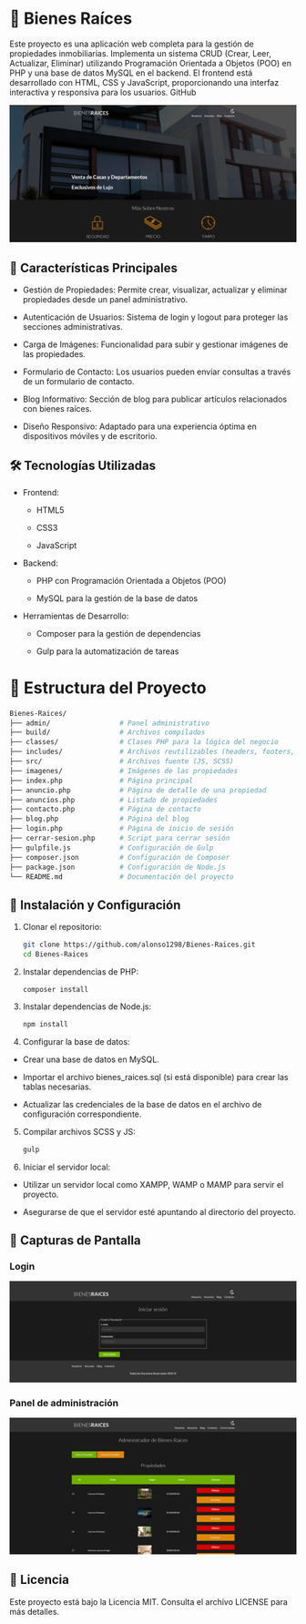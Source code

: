 # 🏡 Bienes Raíces
Este proyecto es una aplicación web completa para la gestión de propiedades inmobiliarias. Implementa un sistema CRUD (Crear, Leer, Actualizar, Eliminar) utilizando Programación Orientada a Objetos (POO) en PHP y una base de datos MySQL en el backend. El frontend está desarrollado con HTML, CSS y JavaScript, proporcionando una interfaz interactiva y responsiva para los usuarios.​
GitHub

![Imagen de la pagina principal](https://github.com/alonso1298/Bienes-Raices/blob/72f098f38620ec5b49e299a51ac35f10ebe859af/src/img/HomeBienesRaices.png)


## 🚀 Características Principales
- Gestión de Propiedades: Permite crear, visualizar, actualizar y eliminar propiedades desde un panel administrativo.

- Autenticación de Usuarios: Sistema de login y logout para proteger las secciones administrativas.

- Carga de Imágenes: Funcionalidad para subir y gestionar imágenes de las propiedades.

- Formulario de Contacto: Los usuarios pueden enviar consultas a través de un formulario de contacto.

- Blog Informativo: Sección de blog para publicar artículos relacionados con bienes raíces.

- Diseño Responsivo: Adaptado para una experiencia óptima en dispositivos móviles y de escritorio.​


## 🛠️ Tecnologías Utilizadas
- Frontend:

    - HTML5

    - CSS3

    - JavaScript

- Backend:

    - PHP con Programación Orientada a Objetos (POO)

    - MySQL para la gestión de la base de datos

- Herramientas de Desarrollo:

    - Composer para la gestión de dependencias

    - Gulp para la automatización de tareas​

# 📁 Estructura del Proyecto

```graphql
Bienes-Raices/
├── admin/                 # Panel administrativo
├── build/                 # Archivos compilados
├── classes/               # Clases PHP para la lógica del negocio
├── includes/              # Archivos reutilizables (headers, footers, etc.)
├── src/                   # Archivos fuente (JS, SCSS)
├── imagenes/              # Imágenes de las propiedades
├── index.php              # Página principal
├── anuncio.php            # Página de detalle de una propiedad
├── anuncios.php           # Listado de propiedades
├── contacto.php           # Página de contacto
├── blog.php               # Página del blog
├── login.php              # Página de inicio de sesión
├── cerrar-sesion.php      # Script para cerrar sesión
├── gulpfile.js            # Configuración de Gulp
├── composer.json          # Configuración de Composer
├── package.json           # Configuración de Node.js
└── README.md              # Documentación del proyecto
```

## 🔧 Instalación y Configuración
1. Clonar el repositorio:

    ```bash
    git clone https://github.com/alonso1298/Bienes-Raices.git
    cd Bienes-Raices
    ```

2. Instalar dependencias de PHP:

    ``` 
    composer install
    ```
3. Instalar dependencias de Node.js:

    ```bash
    npm install
    ```
4. Configurar la base de datos:

- Crear una base de datos en MySQL.

- Importar el archivo bienes_raices.sql (si está disponible) para crear las tablas necesarias.

- Actualizar las credenciales de la base de datos en el archivo de configuración correspondiente.​

5. Compilar archivos SCSS y JS:

    ``` bash
    gulp
    ```
6. Iniciar el servidor local:

- Utilizar un servidor local como XAMPP, WAMP o MAMP para servir el proyecto.

- Asegurarse de que el servidor esté apuntando al directorio del proyecto.​

## 📸 Capturas de Pantalla
### Login

![Imagen la pagina de inicio de sesión](https://github.com/alonso1298/Bienes-Raices/blob/72f098f38620ec5b49e299a51ac35f10ebe859af/src/img/Login.png)

### Panel de administración

![Imagen la pagina de administracion](https://github.com/alonso1298/Bienes-Raices/blob/2ba646fc31f408aa5c9fd080e6550320ae48ac76/src/img/Administrador.png)

## 📄 Licencia
Este proyecto está bajo la Licencia MIT. Consulta el archivo LICENSE para más detalles.